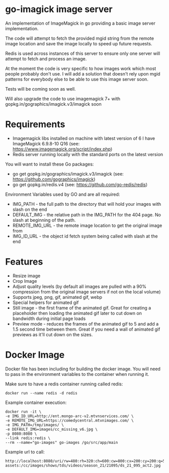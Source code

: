 # go-imagick image server
An implementation of ImageMagick in go providing a basic image server implementation.

The code will attempt to fetch the provided mgid string from the remote image location and save the image locally to speed up future requests.

Redis is used across instances of this server to ensure only one server will attempt to fetch and process an image.

At the moment the code is very specific to how images work which most people probably don't use.  I will add a solution that doesn't rely upon mgid patterns for everybody else to be able to use this image server soon.

Tests will be coming soon as well.

Will also upgrade the code to use imagemagick 7+ with gopkg.in/gographics/imagick.v3/imagick soon

# Requirements
* Imagemagick libs installed on machine with latest version of 6 I have ImageMagick 6.9.8-10 Q16 (see: https://www.imagemagick.org/script/index.php)
* Redis server running locally with the standard ports on the latest version

You will want to install these Go packages:
* go get gopkg.in/gographics/imagick.v3/imagick  (see: https://github.com/gographics/imagick)
* go get gopkg.in/redis.v4 (see: https://github.com/go-redis/redis)

Environment Variables used by GO and are all required:
* IMG_PATH - the full path to the directory that will hold your images with slash on the end
* DEFAULT_IMG - the relative path in the IMG_PATH for the 404 page.  No slash at beginning of the path.
* REMOTE_IMG_URL - the remote image location to get the original image from
* IMG_ID_URL - the object id fetch system being called with slash at the end

# Features
* Resize image
* Crop Image
* Adjust quality levels (by default all images are pulled with a 90% compression from the original image servers if not on the local volume)
* Supports jpeg, png, gif, animated gif, webp
* Special helpers for animated gif
 * Still image - the first frame of the animated gif.  Great for creating a placeholder then loading the animated gif later to cut down on bandwidth during initial page loads
 * Preview mode - reduces the frames of the animated gif to 5 and add a 1.5 second time between them.  Great if you need a wall of animated gif previews as it'll cut down on the sizes.

# Docker Image
Docker file has been including for building the docker image.  You will need to pass in the environment variables to the container when running it.

Make sure to have a redis container running called redis:
```
docker run --name redis -d redis
```
Example container execution:
```
docker run -it \
-e IMG_ID_URL=http://ent.mongo-arc-v2.mtvnservices.com/ \
-e REMOTE_IMG_URL=https://comedycentral.mtvnimages.com/ \
-e IMG_PATH=/tmp/images/ \
-e DEFAULT_IMG=images/cc_missing_v6.jpg \
-p 8080:8080 \
--link redis:redis \
--rm --name="go-images" go-images /go/src/app/main
```

Example url to call:
```
http://localhost:8080/uri/rw=480:rh=320:ch=600:cw=800:cx=200:cy=200:q=50/mgid:file:gsp:entertainment-assets:/cc/images/shows/tds/videos/season_21/21095/ds_21_095_act2.jpg
```